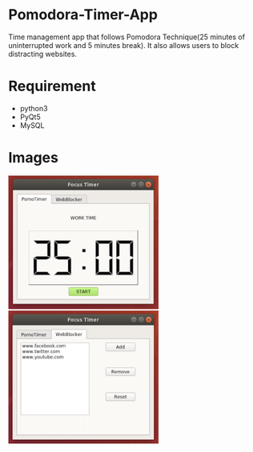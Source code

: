 # Pomodora-Timer-App
Time management app that follows Pomodora Technique(25 minutes of uninterrupted work and 5 minutes break). It also allows users to block distracting websites. 

# Requirement
* python3
* PyQt5
* MySQL

# Images
<img src="images/TomatoTimer.png" width = "300"> <img src="images/WebBlocker.png" width = "300">
